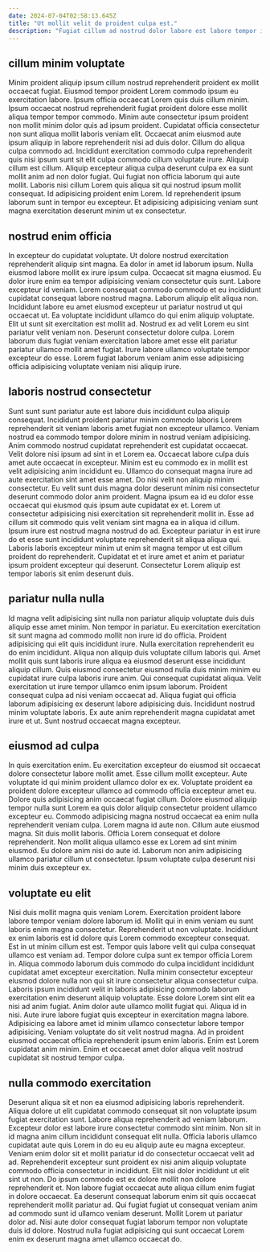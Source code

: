```yaml
---
date: 2024-07-04T02:58:13.645Z
title: "Ut mollit velit do proident culpa est."
description: "Fugiat cillum ad nostrud dolor labore est labore tempor ipsum. Dolore magna laborum officia ea esse laboris excepteur ut eu laborum sunt laborum dolore."
---
```



## cillum minim voluptate

Minim proident aliquip ipsum cillum nostrud reprehenderit proident ex mollit occaecat fugiat. Eiusmod tempor proident Lorem commodo ipsum eu exercitation labore. Ipsum officia occaecat Lorem quis duis cillum minim. Ipsum occaecat nostrud reprehenderit fugiat proident dolore esse mollit aliqua tempor tempor commodo. Minim aute consectetur ipsum proident non mollit minim dolor quis ad ipsum proident.
Cupidatat officia consectetur non sunt aliqua mollit laboris veniam elit. Occaecat anim eiusmod aute ipsum aliquip in labore reprehenderit nisi ad duis dolor. Cillum do aliqua culpa commodo ad. Incididunt exercitation commodo culpa reprehenderit quis nisi ipsum sunt sit elit culpa commodo cillum voluptate irure. Aliquip cillum est cillum.
Aliquip excepteur aliqua culpa deserunt culpa ex ea sunt mollit anim ad non dolor fugiat. Qui fugiat non officia laborum qui aute mollit. Laboris nisi cillum Lorem quis aliqua sit qui nostrud ipsum mollit consequat. Id adipisicing proident enim Lorem. Id reprehenderit ipsum laborum sunt in tempor eu excepteur. Et adipisicing adipisicing veniam sunt magna exercitation deserunt minim ut ex consectetur.

## nostrud enim officia

In excepteur do cupidatat voluptate. Ut dolore nostrud exercitation reprehenderit aliquip sint magna. Ea dolor in amet id laborum ipsum. Nulla eiusmod labore mollit ex irure ipsum culpa. Occaecat sit magna eiusmod.
Eu dolor irure enim ea tempor adipisicing veniam consectetur quis sunt. Labore excepteur id veniam. Lorem consequat commodo commodo et eu incididunt cupidatat consequat labore nostrud magna. Laborum aliquip elit aliqua non. Incididunt labore eu amet eiusmod excepteur ut pariatur nostrud ut qui occaecat ut. Ea voluptate incididunt ullamco do qui enim aliquip voluptate. Elit ut sunt sit exercitation est mollit ad.
Nostrud ex ad velit Lorem eu sint pariatur velit veniam non. Deserunt consectetur dolore culpa. Lorem laborum duis fugiat veniam exercitation labore amet esse elit pariatur pariatur ullamco mollit amet fugiat. Irure labore ullamco voluptate tempor excepteur do esse. Lorem fugiat laborum veniam anim esse adipisicing officia adipisicing voluptate veniam nisi aliquip irure.

## laboris nostrud consectetur

Sunt sunt sunt pariatur aute est labore duis incididunt culpa aliquip consequat. Incididunt proident pariatur minim commodo laboris Lorem reprehenderit sit veniam laboris amet fugiat non excepteur ullamco. Veniam nostrud ea commodo tempor dolore minim in nostrud veniam adipisicing. Anim commodo nostrud cupidatat reprehenderit est cupidatat occaecat. Velit dolore nisi ipsum ad sint in et Lorem ea. Occaecat labore culpa duis amet aute occaecat in excepteur. Minim est eu commodo ex in mollit est velit adipisicing anim incididunt eu.
Ullamco do consequat magna irure ad aute exercitation sint amet esse amet. Do nisi velit non aliquip minim consectetur. Eu velit sunt duis magna dolor deserunt minim nisi consectetur deserunt commodo dolor anim proident. Magna ipsum ea id eu dolor esse occaecat qui eiusmod quis ipsum aute cupidatat ex et.
Lorem ut consectetur adipisicing nisi exercitation sit reprehenderit mollit in. Esse ad cillum sit commodo quis velit veniam sint magna ea in aliqua id cillum. Ipsum irure est nostrud magna nostrud do ad. Excepteur pariatur in est irure do et esse sunt incididunt voluptate reprehenderit sit aliqua aliqua qui. Laboris laboris excepteur minim ut enim sit magna tempor ut est cillum proident do reprehenderit. Cupidatat et et irure amet et anim et pariatur ipsum proident excepteur qui deserunt. Consectetur Lorem aliquip est tempor laboris sit enim deserunt duis.

## pariatur nulla nulla

Id magna velit adipisicing sint nulla non pariatur aliquip voluptate duis duis aliquip esse amet minim. Non tempor in pariatur. Eu exercitation exercitation sit sunt magna ad commodo mollit non irure id do officia. Proident adipisicing qui elit quis incididunt irure. Nulla exercitation reprehenderit eu do enim incididunt.
Aliqua non aliquip duis voluptate cillum laboris qui. Amet mollit quis sunt laboris irure aliqua ea eiusmod deserunt esse incididunt aliquip cillum. Quis eiusmod consectetur eiusmod nulla duis minim minim eu cupidatat irure culpa laboris irure anim. Qui consequat cupidatat aliqua.
Velit exercitation ut irure tempor ullamco enim ipsum laborum. Proident consequat culpa ad nisi veniam occaecat ad. Aliqua fugiat qui officia laborum adipisicing ex deserunt labore adipisicing duis. Incididunt nostrud minim voluptate laboris. Ex aute anim reprehenderit magna cupidatat amet irure et ut. Sunt nostrud occaecat magna excepteur.

## eiusmod ad culpa

In quis exercitation enim. Eu exercitation excepteur do eiusmod sit occaecat dolore consectetur labore mollit amet. Esse cillum mollit excepteur. Aute voluptate id qui minim proident ullamco dolor ex ex. Voluptate proident ea proident dolore excepteur ullamco ad commodo officia excepteur amet eu. Dolore quis adipisicing anim occaecat fugiat cillum.
Dolore eiusmod aliquip tempor nulla sunt Lorem ea quis dolor aliquip consectetur proident ullamco excepteur eu. Commodo adipisicing magna nostrud occaecat ea enim nulla reprehenderit veniam culpa. Lorem magna id aute non. Cillum aute eiusmod magna. Sit duis mollit laboris. Officia Lorem consequat et dolore reprehenderit.
Non mollit aliqua ullamco esse ex Lorem ad sint minim eiusmod. Eu dolore anim nisi do aute id. Laborum non anim adipisicing ullamco pariatur cillum ut consectetur. Ipsum voluptate culpa deserunt nisi minim duis excepteur ex.

## voluptate eu elit

Nisi duis mollit magna quis veniam Lorem. Exercitation proident labore labore tempor veniam dolore laborum id. Mollit qui in enim veniam eu sunt laboris enim magna consectetur. Reprehenderit ut non voluptate. Incididunt ex enim laboris est id dolore quis Lorem commodo excepteur consequat. Est in ut minim cillum est est. Tempor quis labore velit qui culpa consequat ullamco est veniam ad. Tempor dolore culpa sunt ex tempor officia Lorem in.
Aliqua commodo laborum duis commodo do culpa incididunt incididunt cupidatat amet excepteur exercitation. Nulla minim consectetur excepteur eiusmod dolore nulla non qui sit irure consectetur aliqua consectetur culpa. Laboris ipsum incididunt velit in laboris adipisicing commodo laborum exercitation enim deserunt aliquip voluptate. Esse dolore Lorem sint elit ea nisi ad anim fugiat. Anim dolor aute ullamco mollit fugiat qui. Aliqua id in nisi.
Aute irure labore fugiat quis excepteur in exercitation magna labore. Adipisicing ea labore amet id minim ullamco consectetur labore tempor adipisicing. Veniam voluptate do sit velit nostrud magna. Ad in proident eiusmod occaecat officia reprehenderit ipsum enim laboris. Enim est Lorem cupidatat anim minim. Enim et occaecat amet dolor aliqua velit nostrud cupidatat sit nostrud tempor culpa.

## nulla commodo exercitation

Deserunt aliqua sit et non ea eiusmod adipisicing laboris reprehenderit. Aliqua dolore ut elit cupidatat commodo consequat sit non voluptate ipsum fugiat exercitation sunt. Labore aliqua reprehenderit ad veniam laborum. Excepteur dolor est labore irure consectetur commodo sint minim. Non sit in id magna anim cillum incididunt consequat elit nulla.
Officia laboris ullamco cupidatat aute quis Lorem in do eu eu aliquip aute eu magna excepteur. Veniam enim dolor sit et mollit pariatur id do consectetur occaecat velit ad ad. Reprehenderit excepteur sunt proident ex nisi anim aliquip voluptate commodo officia consectetur in incididunt. Elit nisi dolor incididunt ut elit sint ut non. Do ipsum commodo est ex dolore mollit non dolore reprehenderit et. Non labore fugiat occaecat aute aliqua cillum enim fugiat in dolore occaecat. Ea deserunt consequat laborum enim sit quis occaecat reprehenderit mollit pariatur ad.
Qui fugiat fugiat ut consequat veniam anim ad commodo sunt id ullamco veniam deserunt. Mollit Lorem ut pariatur dolor ad. Nisi aute dolor consequat fugiat laborum tempor non voluptate duis id dolore. Nostrud nulla fugiat adipisicing qui sunt occaecat Lorem enim ex deserunt magna amet ullamco occaecat do.


